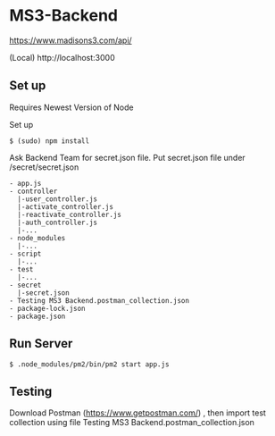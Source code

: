 # MS3-Backend

https://www.madisons3.com/api/

(Local) http://localhost:3000

## Set up
Requires Newest Version of Node

Set up
```
$ (sudo) npm install
```

Ask Backend Team for secret.json file.
Put secret.json file under /secret/secret.json

```
- app.js
- controller
  |-user_controller.js
  |-activate_controller.js
  |-reactivate_controller.js
  |-auth_controller.js
  |-...
- node_modules
  |-...
- script
  |-...
- test
  |-...
- secret
  |-secret.json
- Testing MS3 Backend.postman_collection.json
- package-lock.json
- package.json
```

## Run Server

```
$ .node_modules/pm2/bin/pm2 start app.js
```

## Testing

Download Postman (https://www.getpostman.com/) , then import test collection using file Testing MS3 Backend.postman_collection.json
